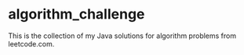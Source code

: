 # algorithm_challenge
This is the collection of my Java solutions for algorithm problems from leetcode.com. 
